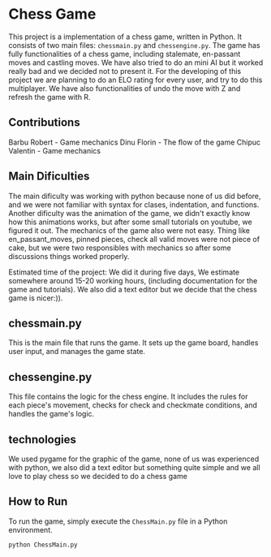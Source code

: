 # Chess Game

This project is a  implementation of a chess game, written in Python. It consists of two main files: `chessmain.py` and `chessengine.py`. The game has fully functionalities of a chess game, including stalemate, en-passant moves and castling moves. We have also tried to do an mini AI 
but it worked really bad and we decided not to present it.
For the developing of this project we are planning to do an ELO rating for every user, and try to 
do this multiplayer.
We have also functionalities of undo the move with Z and refresh the game with R.

## Contributions
Barbu Robert - Game mechanics
Dinu Florin - The flow of the game
Chipuc Valentin - Game mechanics


## Main Dificulties
The main dificulty was working with python because none of us did before, and we were not familiar
with syntax for clases, indentation, and functions.
Another dificulty was the animation of the game, we didn't exactly know how this animations works,
but after some small tutorials on youtube, we figured it out.
The mechanics of the game also were not easy. Thing like en_passant_moves, pinned pieces, check all valid moves were not piece of cake, but we were two responsibles with mechanics so after some discussions things worked properly. 

Estimated time of the project:
    We did it during five days, We estimate somewhere around 15-20 working hours, (including documentation for the game and tutorials). We also did a text editor but we decide that the chess game is nicer:)).



## chessmain.py

This is the main file that runs the game. It sets up the game board, handles user input, and manages the game state.

## chessengine.py

This file contains the logic for the chess engine. It includes the rules for each piece's movement, checks for check and checkmate conditions, and handles the game's logic.

## technologies

We used pygame for the graphic of the game, none of us was experienced with python, we also did a text editor but something quite simple and we all love to play chess so we decided to do a chess game

## How to Run

To run the game, simply execute the `ChessMain.py` file in a Python environment.

```bash
python ChessMain.py